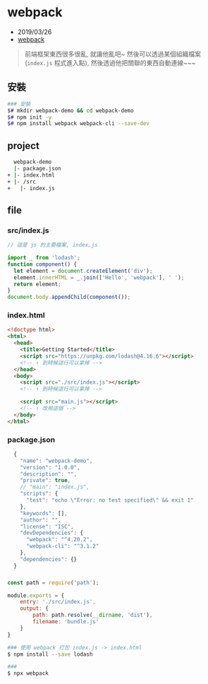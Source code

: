 # webpack

- 2019/03/26
- [webpack](https://webpack.js.org/)

> 前端框架東西很多很亂, 就讓他亂吧~ 然後可以透過某個組織檔案 (`index.js` 程式進入點), 然後透過他把關聯的東西自動連線~~~


## 安裝

```sh
### 安裝
$# mkdir webpack-demo && cd webpack-demo
$# npm init -y
$# npm install webpack webpack-cli --save-dev
```


## project

```sh
  webpack-demo
  |- package.json
+ |- index.html
+ |- /src
+   |- index.js
```

## file

### src/index.js
```js
// 這是 js 的主要檔案, index.js

import _ from 'lodash';
function component() {
  let element = document.createElement('div');
  element.innerHTML = _.join(['Hello', 'webpack'], ' ');
  return element;
}
document.body.appendChild(component());
```

### index.html
```html
<!doctype html>
<html>
  <head>
    <title>Getting Started</title>
    <script src="https://unpkg.com/lodash@4.16.6"></script>
    <!-- ↑ 到時候這行可以拿掉 -->
  </head>
  <body>
    <script src="./src/index.js"></script>
    <!-- ↑ 到時候這行可以拿掉 -->

    <script src="main.js"></script>
    <!-- ↑ 改用這個 -->
  </body>
</html>
```

### package.json

```js
  {
    "name": "webpack-demo",
    "version": "1.0.0",
    "description": "",
    "private": true,
    // "main": "index.js",
    "scripts": {
      "test": "echo \"Error: no test specified\" && exit 1"
    },
    "keywords": [],
    "author": "",
    "license": "ISC",
    "devDependencies": {
      "webpack": "^4.20.2",
      "webpack-cli": "^3.1.2"
    },
    "dependencies": {}
  }
```

###

```js
const path = require('path');

module.exports = {
    entry: './src/index.js',
    output: {
        path: path.resolve(__dirname, 'dist'),
        filename: 'bundle.js'
    }
}
```

```sh
### 使用 webpack 打包 index.js -> index.html
$ npm install --save lodash

###
$ npx webpack
```